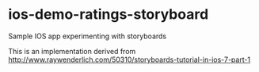 # ios-demo-ratings-storyboard
Sample IOS app experimenting with storyboards

This is an implementation derived from http://www.raywenderlich.com/50310/storyboards-tutorial-in-ios-7-part-1
